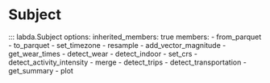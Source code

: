 # Subject

::: labda.Subject
    options:
        inherited_members: true
        members:
        - from_parquet
        - to_parquet
        - set_timezone
        - resample
        - add_vector_magnitude
        - get_wear_times
        - detect_wear
        - detect_indoor
        - set_crs
        - detect_activity_intensity
        - merge
        - detect_trips
        - detect_transportation
        - get_summary
        - plot